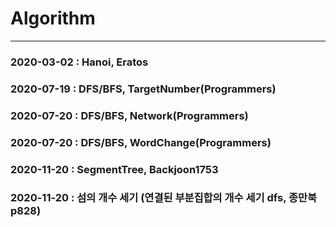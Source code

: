 # Algorithm
-------------------------------------------------------------
### 2020-03-02 : Hanoi, Eratos
### 2020-07-19 : DFS/BFS, TargetNumber(Programmers)
### 2020-07-20 : DFS/BFS, Network(Programmers)
### 2020-07-20 : DFS/BFS, WordChange(Programmers)
### 2020-11-20 : SegmentTree, Backjoon1753
### 2020-11-20 : 섬의 개수 세기 (연결된 부분집합의 개수 세기 dfs, 종만북 p828)
